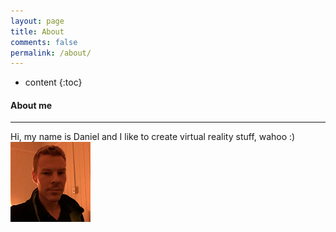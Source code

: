 ```yaml
---
layout: page
title: About
comments: false
permalink: /about/
---
```


* content
{:toc}

#### About me
<hr>
Hi, my name is Daniel and I like to create virtual reality stuff, wahoo :)<br>
<img src="/assets/images/danielepstein256.jpg" alt="Daniel Epstein" height="128" width="128" />







